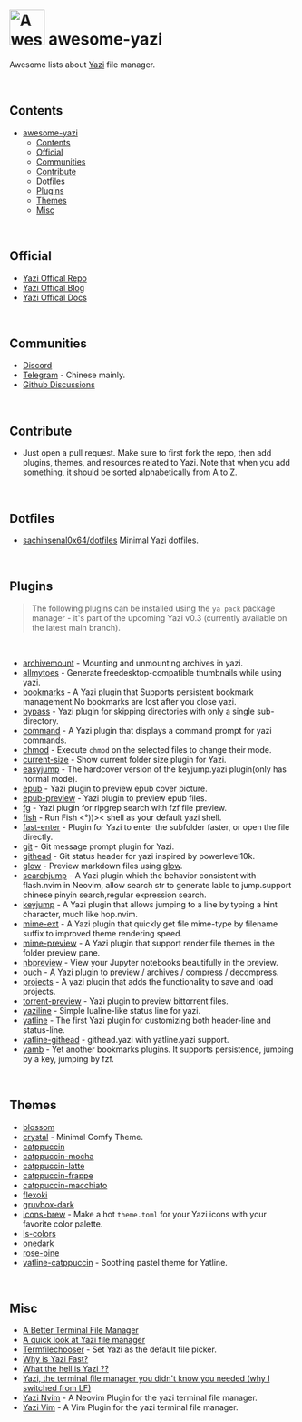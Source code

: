 <div align="left">
  
  # <a title="Yazi" target="_blank" href="https://github.com/sxyazi/yazi"><img src="https://sachinsenal0x64.github.io/picx-images-hosting/logo.7p6nlfu5i.png" width="62" height="62" alt="Awesome Yazi Collection"></a>  awesome-yazi
  Awesome lists about [Yazi](https://github.com/sxyazi/yazi) file manager.

</div>  


<br>

## Contents

- [  awesome-yazi](#--awesome-yazi)
  - [Contents](#contents)
  - [Official](#official)
  - [Communities](#communities)
  - [Contribute](#contribute)
  - [Dotfiles](#dotfiles)
  - [Plugins](#plugins)
  - [Themes](#themes)
  - [Misc](#misc)



<br>

## Official

- [Yazi Offical Repo](https://github.com/sxyazi/yazi)
- [Yazi Offical Blog](https://yazi-rs.github.io/blog) 
- [Yazi Offical Docs](https://yazi-rs.github.io/)


<br>


## Communities

- [Discord](https://discord.gg/RbPtPcVM5X)
- [Telegram](https://t.me/yazi_rs) - Chinese mainly.
- [Github Discussions](https://github.com/sxyazi/yazi/discussions)

<br>

## Contribute

- Just open a pull request. Make sure to first fork the repo, then add plugins, themes, and resources related to Yazi. Note that when you add something, it should be sorted alphabetically from A to Z.


<br>

## Dotfiles

- [sachinsenal0x64/dotfiles](https://github.com/sachinsenal0x64/dotfiles/tree/qtile/yazi) Minimal Yazi dotfiles.


<br>

## Plugins

> The following plugins can be installed using the `ya pack` package manager - it's part of the upcoming Yazi v0.3 (currently available on the latest main branch).

<br>

- [archivemount](https://github.com/AnirudhG07/archivemount.yazi) - Mounting and unmounting archives in yazi.
- [allmytoes](https://github.com/Sonico98/allmytoes.yazi) - Generate freedesktop-compatible thumbnails while using yazi.
- [bookmarks](https://gitee.com/DreamMaoMao/bookmarks.yazi) - A Yazi plugin that Supports persistent bookmark management.No bookmarks are lost after you close yazi.
- [bypass](https://github.com/Rolv-Apneseth/bypass.yazi) - Yazi plugin for skipping directories with only a single sub-directory.
- [command](https://github.com/KKV9/command.yazi) -  A Yazi plugin that displays a command prompt for yazi commands.
- [chmod](https://github.com/yazi-rs/plugins/tree/main/chmod.yazi) - Execute `chmod` on the selected files to change their mode.
- [current-size](https://gitee.com/DreamMaoMao/current-size.yazi) - Show current folder size plugin for Yazi.
- [easyjump](https://gitee.com/DreamMaoMao/easyjump.yazi) - The hardcover version of the keyjump.yazi plugin(only has normal mode).
- [epub](https://gitee.com/DreamMaoMao/epub.yazi) - Yazi plugin to preview epub cover picture. 
- [epub-preview](https://github.com/kirasok/epub-preview.yazi) - Yazi plugin to preview epub files. 
- [fg](https://gitee.com/DreamMaoMao/fg.yazi) - Yazi plugin for ripgrep search with fzf file preview.
- [fish](https://github.com/AnirudhG07/fish.yazi) - Run Fish <°))>< shell as your default yazi shell.
- [fast-enter](https://github.com/ourongxing/fast-enter.yazi)  - Plugin for Yazi to enter the subfolder faster, or open the file directly.
- [git](https://gitee.com/DreamMaoMao/git.yazi) - Git message prompt plugin for Yazi.
- [githead](https://github.com/llanosrocas/githead.yazi) -  Git status header for yazi inspired by powerlevel10k.
- [glow](https://github.com/Reledia/glow.yazi) - Preview markdown files using [glow](https://github.com/charmbracelet/glow).
- [searchjump](https://gitee.com/DreamMaoMao/searchjump.yazi) - A Yazi plugin which the behavior consistent with flash.nvim in Neovim, allow search str to generate lable to jump.support chinese pinyin search,regular expression search.
- [keyjump](https://gitee.com/DreamMaoMao/keyjump.yazi) - A Yazi plugin that allows jumping to a line by typing a hint character, much like hop.nvim.
- [mime-ext](https://gitee.com/DreamMaoMao/mime-ext.yazi) - A Yazi plugin that quickly get file mime-type by filename suffix to improved theme rendering speed.
- [mime-preview](https://gitee.com/DreamMaoMao/mime-preview.yazi) - A Yazi plugin that support render file themes in the folder preview pane.
- [nbpreview](https://github.com/AnirudhG07/nbpreview.yazi) - View your Jupyter notebooks beautifully in the preview.
- [ouch](https://github.com/ndtoan96/ouch.yazi) -  A Yazi plugin to preview / archives / compress / decompress.
- [projects](https://github.com/MasouShizuka/projects.yazi) - A yazi plugin that adds the functionality to save and load projects.
- [torrent-preview](https://github.com/kirasok/torrent-preview.yazi) -  Yazi plugin to preview bittorrent files. 
- [yaziline](https://github.com/llanosrocas/yaziline.yazi) - Simple lualine-like status line for yazi.
- [yatline](https://github.com/imsi32/yatline.yazi) -  The first Yazi plugin for customizing both header-line and status-line.
- [yatline-githead](https://github.com/imsi32/yatline-githead.yazi) -  githead.yazi with yatline.yazi support.
- [yamb](https://github.com/h-hg/yamb.yazi) -  Yet another bookmarks plugins. It supports persistence, jumping by a key, jumping by fzf.
  

<br>

## Themes

- [blossom](https://github.com/BlossomTheme/yazi)
- [crystal](https://github.com/sachinsenal0x64/crystal.yazi) - Minimal Comfy Theme.
- [catppuccin](https://github.com/catppuccin/yazi)
- [catppuccin-mocha](https://github.com/yazi-rs/flavors/tree/main/catppuccin-mocha.yazi)
- [catppuccin-latte](https://github.com/yazi-rs/flavors/tree/main/catppuccin-latte.yazi)
- [catppuccin-frappe](https://github.com/yazi-rs/flavors/blob/main/catppuccin-frappe.yazi)
- [catppuccin-macchiato](https://github.com/yazi-rs/flavors/tree/main/catppuccin-macchiato.yazi)
- [flexoki](https://github.com/Reledia/flexoki.yazi)
- [gruvbox-dark](https://github.com/poperigby/gruvbox-dark-yazi)
- [icons-brew](https://github.com/lpnh/icons-brew.yazi) -  Make a hot `theme.toml` for your Yazi icons with your favorite color palette.
- [ls-colors](https://github.com/Mellbourn/ls-colors.yazi)
- [onedark](https://github.com/BennyOe/onedark.yazi)
- [rose-pine](https://github.com/Msouza91/rose-pine.yazi)
- [yatline-catppuccin](https://github.com/imsi32/yatline-catppuccin.yazi) - Soothing pastel theme for Yatline. 


<br>

## Misc

- [A Better Terminal File Manager](https://youtu.be/l44HjrTQHGc)
- [A quick look at Yazi file manager ](https://youtu.be/cUwu3mkrz_k)
- [Termfilechooser](https://github.com/boydaihungst/xdg-desktop-portal-termfilechooser) - Set Yazi as the default file picker.
- [Why is Yazi Fast?](https://github.com/sxyazi/yazi/issues/143)
- [What the hell is Yazi ??](https://youtu.be/cUwu3mkrz_k)
- [Yazi, the terminal file manager you didn't know you needed (why I switched from LF)](https://youtu.be/cUwu3mkrz_k)
- [Yazi Nvim](https://github.com/mikavilpas/yazi.nvim) - A Neovim Plugin for the yazi terminal file manager.
- [Yazi Vim](https://github.com/chriszarate/yazi.vim) -  A Vim Plugin for the yazi terminal file manager.

